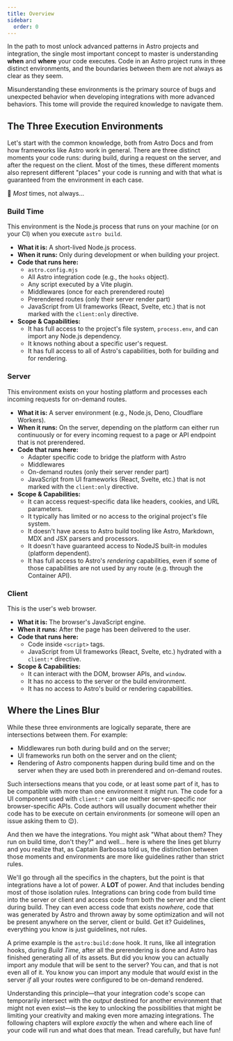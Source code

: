 ```yaml
---
title: Overview
sidebar:
  order: 0
---
```


In the path to most unlock advanced patterns in Astro projects and integration, the single most important concept to master is understanding **when** and **where** your code executes. Code in an Astro project runs in three distinct environments, and the boundaries between them are not always as clear as they seem.

Misunderstanding these environments is the primary source of bugs and unexpected behavior when developing integrations with more advanced behaviors. This tome will provide the required knowledge to navigate them.

## The Three Execution Environments

Let's start with the common knowledge, both from Astro Docs and from how frameworks like Astro work in general. There are three distinct moments your code runs: during build, during a request on the server, and after the request on the client. Most of the times, these different moments also represent different "places" your code is running and with that what is guaranteed from the environment in each case.

:eyes: _Most_ times, not always...

### Build Time

This environment is the Node.js process that runs on your machine (or on your CI) when you execute `astro build`.

- **What it is:** A short-lived Node.js process.
- **When it runs:** Only during development or when building your project.
- **Code that runs here:**
  - `astro.config.mjs`
  - All Astro integration code (e.g., the `hooks` object).
  - Any script executed by a Vite plugin.
  - Middlewares (once for each prerendered route)
  - Prerendered routes (only their server render part)
  - JavaScript from UI frameworks (React, Svelte, etc.) that is not marked with the `client:only` directive.
- **Scope & Capabilities:**
  - It has full access to the project's file system, `process.env`, and can import any Node.js dependency.
  - It knows nothing about a specific user's request.
  - It has full access to all of Astro's capabilities, both for building and for rendering.

### Server

This environment exists on your hosting platform and processes each incoming requests for on-demand routes.

- **What it is:** A server environment (e.g., Node.js, Deno, Cloudflare Workers).
- **When it runs:** On the server, depending on the platform can either run continuously or for every incoming request to a page or API endpoint that is not prerendered.
- **Code that runs here:**
  - Adapter specific code to bridge the platform with Astro
  - Middlewares
  - On-demand routes (only their server render part)
  - JavaScript from UI frameworks (React, Svelte, etc.) that is not marked with the `client:only` directive.
- **Scope & Capabilities:**
  - It can access request-specific data like headers, cookies, and URL parameters.
  - It typically has limited or no access to the original project's file system.
  - It doesn't have acess to Astro build tooling like Astro, Markdown, MDX and JSX parsers and processors.
  - It doesn't have guaranteed access to NodeJS built-in modules (platform dependent).
  - It has full access to Astro's _rendering_ capabilities, even if some of those capabilities are not used by any route (e.g. through the Container API).

### Client

This is the user's web browser.

- **What it is:** The browser's JavaScript engine.
- **When it runs:** After the page has been delivered to the user.
- **Code that runs here:**
  - Code inside `<script>` tags.
  - JavaScript from UI frameworks (React, Svelte, etc.) hydrated with a `client:*` directive.
- **Scope & Capabilities:**
  - It can interact with the DOM, browser APIs, and `window`.
  - It has no access to the server or the build environment.
  - It has no access to Astro's build or rendering capabilities.

## Where the Lines Blur

While these three environments are logically separate, there are intersections between them. For example:

- Middlewares run both during build and on the server;
- UI frameworks run both on the server and on the client;
- Rendering of Astro components happen during build time and on the server when they are used both in prerendered and on-demand routes.

Such intersections means that you code, or at least some part of it, has to be compatible with more than one environment it might run. The code for a UI component used with `client:*` can use neither server-specific nor browser-specific APIs. Code authors will usually document whether their code has to be execute on certain environments (or someone will open an issue asking them to :wink:).

And then we have the integrations. You might ask "What about them? They run on build time, don't they?" and well... here is where the lines get blurry and you realize that, as Captain Barbossa told us, the distinction between those moments and environments are more like guidelines rather than strict rules.

We'll go through all the specifics in the chapters, but the point is that integrations have a lot of power. A **LOT** of power. And that includes bending most of those isolation rules. Integrations can bring code from build time into the server or client and access code from both the server and the client during build. They can even access code that exists _nowhere_, code that was generated by Astro and thrown away by some optimization and will not be present anywhere on the server, client or build. Get it? Guidelines, everything you know is just guidelines, not rules.

A prime example is the `astro:build:done` hook. It runs, like all integration hooks, during _Build Time_, after all the prerendering is done and Astro has finished generating all of its assets. But did you know you can actually import any module that will be sent to the server? You can, and that is not even all of it. You know you can import any module that _would_ exist in the server _if_ all your routes were configured to be on-demand rendered.

Understanding this principle—that your integration code's scope can temporarily intersect with the _output_ destined for another environment that might not even exist—is the key to unlocking the possibilities that might be limiting your creativity and making even more amazing integrations. The following chapters will explore _exactly_ the when and where each line of your code will run and what does that mean. Tread carefully, but have fun!
